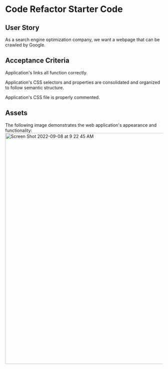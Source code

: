 # Code Refactor Starter Code

## User Story

As a search engine optimization company, we want a webpage that can be crawled by Google.

## Acceptance Criteria

Application's links all function correctly.

Application's CSS selectors and properties are consolidated and organized to follow semantic structure.

Application's CSS file is properly commented.

## Assets

The following image demonstrates the web application's appearance and functionality:
<img width="740" alt="Screen Shot 2022-09-08 at 9 22 45 AM" src="https://user-images.githubusercontent.com/32778860/189177193-d9ec4deb-f693-421c-8ee3-c58979b9c12b.png">

